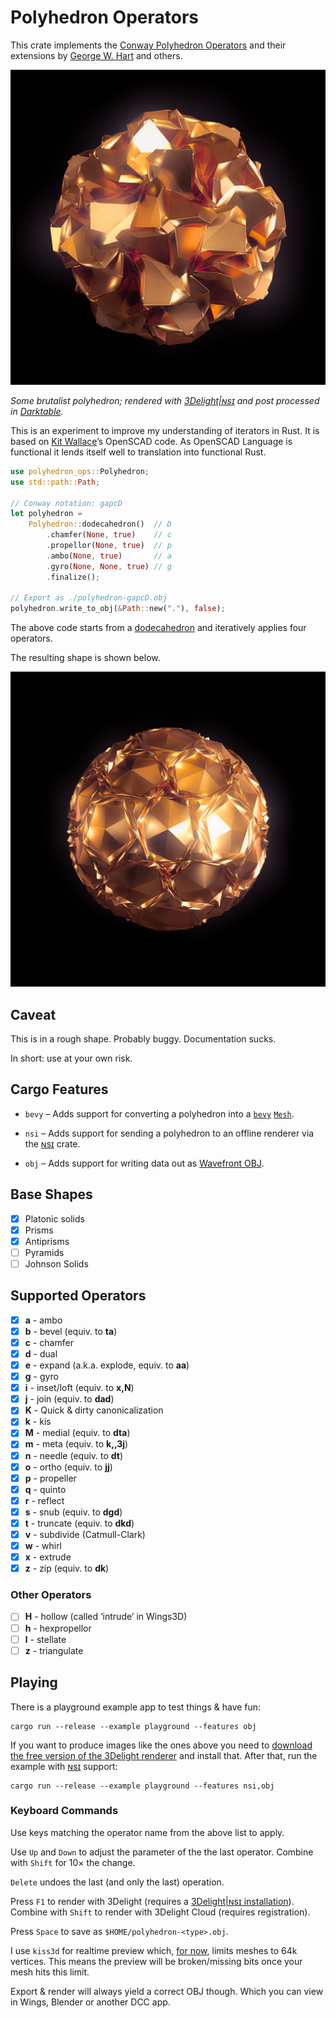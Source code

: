 # Polyhedron Operators

This crate implements the [Conway Polyhedron
Operators](http://en.wikipedia.org/wiki/Conway_polyhedron_notation)
and their extensions by [George W. Hart](http://www.georgehart.com/)
and others.

![Some brutalist Polyhedron, rendered with 3Delight|ɴsɪ](polyhedron.jpg)

*Some brutalist polyhedron; rendered with
[3Delight|ɴsɪ](https://www.3delight.com) and post processed in
[Darktable](https://www.darktable.org/).*

This is an experiment to improve my understanding of iterators in Rust.
It is based on [Kit Wallace](http://kitwallace.tumblr.com/tagged/conway)’s
OpenSCAD code. As OpenSCAD Language is functional it lends itself well to
translation into functional Rust.

```rust
use polyhedron_ops::Polyhedron;
use std::path::Path;

// Conway notation: gapcD
let polyhedron =
    Polyhedron::dodecahedron()  // D
        .chamfer(None, true)    // c
        .propellor(None, true)  // p
        .ambo(None, true)       // a
        .gyro(None, None, true) // g
        .finalize();

// Export as ./polyhedron-gapcD.obj
polyhedron.write_to_obj(&Path::new("."), false);
```

The above code starts from a
[dodecahedron](https://en.wikipedia.org/wiki/Dodecahedron) and
iteratively applies four operators.

The resulting shape is shown below.

![A polyhedron](gapcD.jpg)

## Caveat

This is in a rough shape. Probably buggy. Documentation sucks.

In short: use at your own risk.

## Cargo Features

* `bevy` – Adds support for converting a polyhedron into a
           [`bevy`](https://bevyengine.org/)
           [`Mesh`](https://docs.rs/bevy/latest/bevy/render/mesh/struct.Mesh.html).

* `nsi`  – Adds support for sending a polyhedron to an offline renderer
           via the [ɴsɪ](https://crates.io/crates/nsi/) crate.

* `obj`  – Adds support for writing data out as
           [Wavefront OBJ](https://en.wikipedia.org/wiki/Wavefront_.obj_file).

## Base Shapes

* [x] Platonic solids
* [x] Prisms
* [x] Antiprisms
* [ ] Pyramids
* [ ] Johnson Solids

## Supported Operators

* [x] **a** - ambo
* [x] **b** - bevel (equiv. to **ta**)
* [x] **c** - chamfer
* [x] **d** - dual
* [x] **e** - expand (a.k.a. explode, equiv. to **aa**)
* [x] **g** - gyro
* [x] **i** - inset/loft (equiv. to **x,N**)
* [x] **j** - join (equiv. to **dad**)
* [x] **K** - Quick & dirty canonicalization
* [x] **k** - kis
* [x] **M** - medial (equiv. to **dta**)
* [x] **m** - meta (equiv. to **k,,3j**)
* [x] **n** - needle (equiv. to **dt**)
* [x] **o** - ortho (equiv. to **jj**)
* [x] **p** - propeller
* [x] **q** - quinto
* [x] **r** - reflect
* [x] **s** - snub (equiv. to **dgd**)
* [x] **t** - truncate (equiv. to **dkd**)
* [x] **v** - subdivide (Catmull-Clark)
* [x] **w** - whirl
* [x] **x** - extrude
* [x] **z** - zip (equiv. to **dk**)

### Other Operators

* [ ] **H** - hollow (called ‘intrude’ in Wings3D)
* [ ] **h** - hexpropellor
* [ ] **l** - stellate
* [ ] **z** - triangulate

## Playing

There is a playground example app to test things & have fun:

```text
cargo run --release --example playground --features obj
```

If you want to produce images like the ones above you need to
[download the free version of the 3Delight renderer](https://www.3delight.com/download)
and install that. After that, run the example with
[ɴsɪ](https://crates.io/crates/nsi/) support:

```text
cargo run --release --example playground --features nsi,obj
```

### Keyboard Commands

Use keys matching the operator name from the above list to apply.

Use `Up` and `Down` to adjust the parameter of the the last operator.
Combine with `Shift` for 10× the change.

`Delete` undoes the last (and only the last) operation.

Press `F1` to render with 3Delight (requires a [3Delight|ɴsɪ
installation](https://www.3delight.com/download)).
Combine with `Shift` to render with 3Delight Cloud (requires registration).

Press `Space` to save as `$HOME/polyhedron-<type>.obj`.

I use `kiss3d` for realtime preview which, [for now](https://github.com/sebcrozet/kiss3d/issues/263),
limits meshes to 64k vertices. This means the preview will be broken/missing bits
once your mesh hits this limit.

Export & render will always yield a correct OBJ though. Which you can
view in Wings, Blender or another DCC app.
